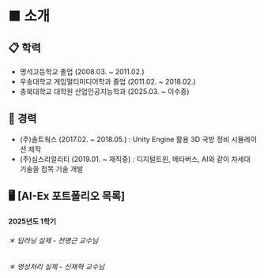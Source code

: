 # ■ 소개
## :clipboard: 학력
- 명석고등학교 졸업 (2008.03. ~ 2011.02.)
- 우송대학교 게임멀티미디어학과 졸업 (2011.02. ~ 2018.02.)
- 충북대학교 대학원 산업인공지능학과 (2025.03. ~ 이수중)

## :pushpin: 경력
- (주)솔트웍스 (2017.02. ~ 2018.05.) : Unity Engine 활용 3D 국방 정비 시뮬레이션 제작
- (주)심스리얼리티 (2019.01. ~ 재직중) : 디지털트윈, 메타버스, AI와 같이 차세대 기술을 접목 기술 개발

## :desktop_computer: [AI-Ex 포트폴리오 목록]
#### 2025년도 1학기
###### ＊ 딥러닝 실제 - 전명근 교수님
###### ＊ 영상처리 실제 - 신재혁 교수님
